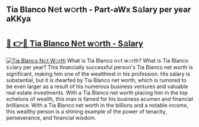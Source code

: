 ## Tia Blanco N𝚎t w𝚘rth - Part-aWx S𝚊lary per year aKKya

# <h2><a href="http://gc47q3.nevu.top/?p=Tia+Blanco">🔗 👉🔴 Tia Blanco N𝚎t w𝚘rth - S𝚊lary</a></h2>

[![Tia Blanco N𝚎t W𝚘rth](https://i.imgur.com/Oavwk0R.jpeg)](http://gc47q3.nevu.top/?p=Tia+Blanco)
What is Tia Blanco n𝚎t w𝚘rth? What is Tia Blanco s𝚊lary per year?
This financially successful person's Tia Blanco net worth is significant, making him one of the wealthiest in his profession. His salary is substantial, but it is dwarfed by Tia Blanco net worth, which is rumored to be even larger as a result of his numerous business ventures and valuable real estate investments. With a Tia Blanco net worth placing him in the top echelons of wealth, this man is famed for his business acumen and financial brilliance. With a Tia Blanco net worth in the billions and a notable income, this wealthy person is a shining example of the power of tenacity, perseverance, and financial wisdom.
